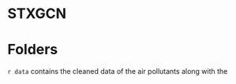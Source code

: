 # STXGCN

# **Folders**

```r data``` contains the cleaned data of the air pollutants along with the 
